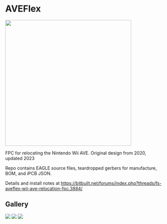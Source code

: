 # AVEFlex

<img src="https://github.com/mackieks/AVEFlex/assets/49252894/c97cce75-68d5-4464-b857-13bbfec3fc29" width="400" >

FPC for relocating the Nintendo Wii AVE. Original design from 2020, updated 2023

Repo contains EAGLE source files, teardropped gerbers for manufacture, BOM, and iPCB JSON.

Details and install notes at https://bitbuilt.net/forums/index.php?threads/fs-aveflex-wii-ave-relocation-fpc.3884/

## Gallery

<img src="https://github.com/mackieks/AVEFlex/blob/main/images/IMG_20201007_172741edit.jpg?raw=true">

<img src="https://github.com/mackieks/AVEFlex/blob/main/images/IMG_20201007_180139~2.jpg?raw=true">

<img src="https://github.com/mackieks/AVEFlex/blob/main/images/preomega.jpg?raw=true">




